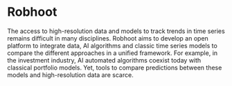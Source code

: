 # Robhoot
The access to high-resolution data and models to track trends in time series remains difficult in many disciplines. Robhoot aims to develop an open platform to integrate data, AI algorithms and classic time series models to compare the different approaches in a unified framework. For example, in the investment industry, AI automated algorithms coexist today with classical portfolio models. Yet, tools to compare predictions between these models and high-resolution data are scarce. 
